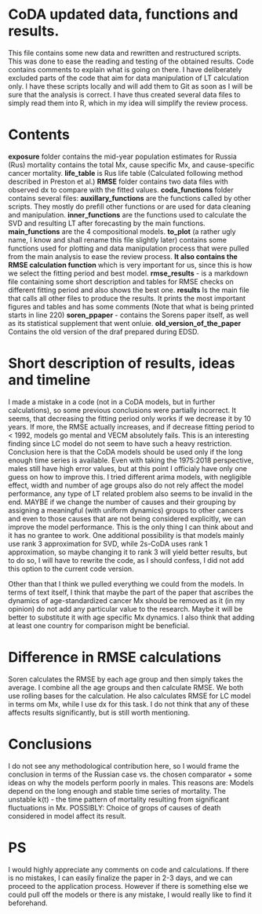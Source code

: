 # CoDA updated data, functions and results.
This file contains some new data and rewritten and restructured scripts. This was done to ease the reading and testing of the obtained results. Code contains comments to explain what is going on there. 
I have deliberately excluded parts of the code that aim for data manipulation of LT calculation only. I have these scripts locally and will add them to Git as soon as I will be sure that the analysis is correct. I have thus created several data files to simply read them into R, which in my idea will simplify the review process. 

# Contents
**exposure** folder contains the mid-year population estimates for Russia (Rus)
mortality contains the total Mx, cause specific Mx, and cause-specific cancer mortality.
**life_table** is Rus life table (Calculated following method described in Preston et al.)
**RMSE** folder contains two data files with observed dx to compare with the fitted values.
**coda_functions** folder contains several files: 
**auxillary_functions** are the functions called by other scripts. They mostly do prefill other functions or are used for data cleaning and manipulation. 
**inner_functions** are the functions used to calculate the SVD and resulting LT after forecasting by the main functions.
**main_functions** are the 4 compositional models.
**to_plot** (a rather ugly name, I know and shall rename this file slightly later) contains some functions used for plotting and data manipulation process that were pulled from the main analysis to ease the review process. **It also contains the RMSE calculation function** which is very important for us, since this is how we select the fitting period and best model.
**rmse_results** - is a markdown file containing some short description and tables for RMSE checks on different fitting period and also shows the best one.
**results** Is the main file that calls all other files to produce the results. It prints the most important figures and tables and has some comments (Note that what is being printed starts in line 220)
**soren_ppaper** - contains the Sorens paper itself, as well as its statistical supplement that went onluie.
**old_version_of_the_paper** Contains the old version of the draf prepared during EDSD.

# Short description of results, ideas and timeline
I made a mistake in a code (not in a CoDA models, but in further calculations), so some previous conclusions were partially incorrect. It seems, that decreasing the fitting period only works if we decrease it by 10 years. If more, the RMSE actually increases, and if decrease fitting period to < 1992, models go mental and VECM absolutely fails. This is an interesting finding since LC model do not seem to have such a heavy restriction. Conclusion here is that the CoDA models should be used only if the long enough time series is available.
Even with taking the 1975:2018 perspective, males still have high error values, but at this point I officialy have only one guess on how to improve this. I tried different arima models, with negligible effect, width and number of age groups also do not rely affect the model performance, any type of LT related problem also seems to be invalid in the end. MAYBE if we change the number of causes and their grouping by assigning a meaningful (with uniform dynamics) groups to other cancers and even to those causes that are not being considered explicitly, we can improve the model performance. This is the only thing I can think about and it has no grantee to work.
One additional possibility is that models mainly use rank 3 approximation for SVD, while 2s-CoDA uses rank 1 approximation, so maybe changing it to rank 3 will yield better results, but to do so, I will have to rewrite the code, as I should confess, I did not add this option to the current code version.

Other than that I think we pulled everything we could from the models. In terms of text itself, I think that maybe the part of the paper that ascribes the dynamics of age-standardized cancer Mx should be removed as it (in my opinion) do not add any particular value to the research. Maybe it will be better to substitute it with age specific Mx dynamics. I also think that adding at least one country for comparison might be beneficial. 
 
# Difference in RMSE calculations
Soren calculates the RMSE by each age group and then simply takes the average. I combine all the age groups and then calculate RMSE. We both use rolling bases for the calculation. He also calculates RMSE for LC model in terms om Mx, while I use dx for this task. I do not think that any of these affects results significantly, but is still worth mentioning.


# Conclusions
I do not see any methodological contribution here, so I would frame the conclusion in terms of the Russian case vs. the chosen comparator + some ideas on why the models perform poorly in males. This reasons are:
Models depend on the long enough and stable time series of mortality.
The unstable k(t) - the time pattern of mortality resulting from significant fluctuations in Mx.
POSSIBLY: Choice of grops of causes of death considered in model affect its result.

# PS
I would highly appreciate any comments on code and calculations. If there is no mistakes, I can easily finalize the paper in 2-3 days, and we can proceed to the application process. However if there is something else we could pull off the models or there is any mistake, I would really like to find it beforehand.






